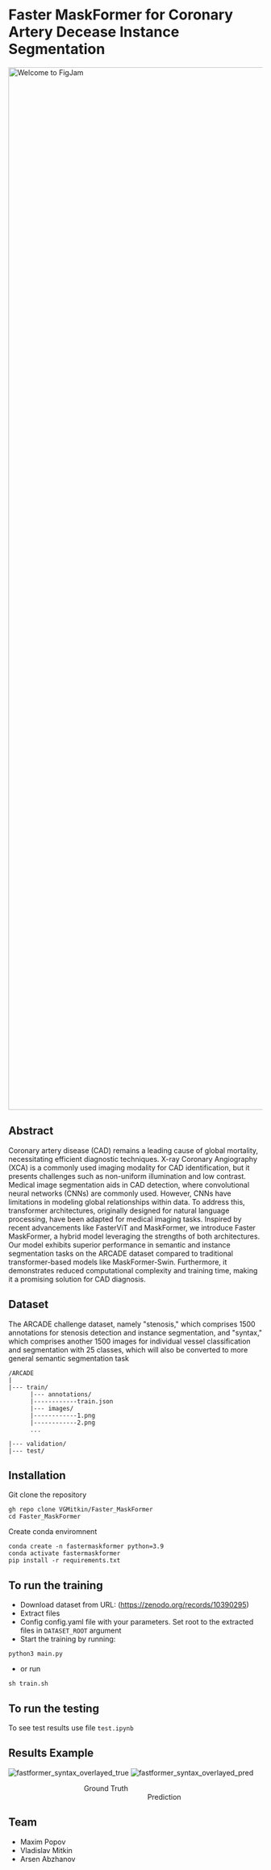 # Faster MaskFormer for Coronary Artery Decease Instance Segmentation
 <img width="2066" alt="Welcome to FigJam" src="https://github.com/VGMitkin/CV703_final/assets/91109627/bd7b2072-77f3-43ac-9cbc-4b9092396fb7">


 ## Abstract
Coronary artery disease (CAD) remains a leading cause of global mortality, necessitating efficient diagnostic techniques. X-ray Coronary Angiography (XCA) is a commonly used imaging modality for CAD identification, but it presents challenges such as non-uniform illumination and low contrast. Medical image segmentation aids in CAD detection, where convolutional neural networks (CNNs) are commonly used. However, CNNs have limitations in modeling global relationships within data. To address this, transformer architectures, originally designed for natural language processing, have been adapted for medical imaging tasks. Inspired by recent advancements like FasterViT and MaskFormer, we introduce Faster MaskFormer, a hybrid model leveraging the strengths of both architectures. Our model exhibits superior performance in semantic and instance segmentation tasks on the ARCADE dataset compared to traditional transformer-based models like MaskFormer-Swin. Furthermore, it demonstrates reduced computational complexity and training time, making it a promising solution for CAD diagnosis.


## Dataset 
The ARCADE challenge dataset, namely "stenosis," which comprises 1500 annotations for stenosis detection and instance segmentation, and "syntax," which comprises another 1500 images for individual vessel classification and segmentation with 25 classes, which will also be converted to more general semantic segmentation task
```
/ARCADE
|
|--- train/
      |--- annotations/
      |------------train.json
      |--- images/
      |------------1.png
      |------------2.png
      ...
      
|--- validation/
|--- test/
```

## Installation

Git clone the repository

```
gh repo clone VGMitkin/Faster_MaskFormer
cd Faster_MaskFormer
```

Create conda enviromnent 

```
conda create -n fastermaskformer python=3.9
conda activate fastermaskformer
pip install -r requirements.txt
```

## To run the training

- Download dataset from URL: (https://zenodo.org/records/10390295)
- Extract files
- Config config.yaml file with your parameters. Set root to the extracted files in `DATASET_ROOT` argument
- Start the training by running:
```
python3 main.py 
```
- or run 

```
sh train.sh
```
## To run the testing

To see test results use file `test.ipynb`

## Results Example

![fastformer_syntax_overlayed_true](https://github.com/VGMitkin/Faster_MaskFormer/assets/91109627/acbadc6a-a170-42a4-a5ec-4b8ab97020d2)
![fastformer_syntax_overlayed_pred](https://github.com/VGMitkin/Faster_MaskFormer/assets/91109627/a85bfa83-5698-4554-b6fa-7c0f3d628198)

                                      Ground Truth                                                                       Prediction

## Team
- Maxim Popov
- Vladislav Mitkin
- Arsen Abzhanov
